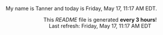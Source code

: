 My name is Tanner and today is Friday, May 17, 11:17 AM EDT.

<p align="center">This <i>README</i> file is generated <b>every 3 hours</b>!</br>Last refresh: Friday, May 17, 11:17 AM EDT<br /></p>
